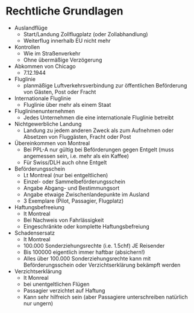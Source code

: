 # Rechtliche Grundlagen
- Auslandflüge
	- Start/Landung Zollflugplatz (oder Zollabhandlung)
	- Weiterflug innerhalb EU nicht mehr
- Kontrollen
	- Wie im Straßenverkehr
	- Ohne übermäßige Verzögerung
- Abkommen von Chicago
	- 7.12.1944
- Fluglinie
	- planmäßige Luftverkehrsverbindung zur öffentlichen Beförderung von Gästen, Post oder Fracht
- Internationale Fluglinie
	- Fluglinie über mehr als einem Staat
- Fluglininenunternehmen
	- Jedes Unternehmen die eine  internationale Fluglinie betreibt
- Nichtgewerbliche Landung
	- Landung zu jedem anderen Zweck als zum Aufnehmen oder Absetzen von Fluggästen, Fracht oder Post
- Übereinkommen von Montreal
	- Bei PPL-A nur gültig bei Beförderungen gegen Entgelt (muss angemessen sein, i.e. mehr als ein Kaffee)
	- Für Swiss/DLH auch ohne Entgelt
- Beförderungsschein
	- Lt Montreal (nur bei entgeltlichen)
	- Einzel- oder Sammelbeförderungsschein
	- Angabe Abgang- und Bestimmungsort
	- Angabe etwaige Zwischenlandepunkte im Ausland
	- 3 Exemplare (Pilot, Passagier, Flugplatz)
- Haftungsbefreeiung
	- lt Montreal
	- Bei Nachweis von Fahrlässigkeit
	- Eingeschränkte oder komplette Haftungsbefreiung
- Schadensersatz
	- lt Montreal
	- 100.000 Sonderziehungsrechte (i.e. 1.5chf) JE Reisender
	- Bis 100000 eigentlich immer haftbar (absichern!)
	- Alles über 100.000 Sonderziehungsrechte kann mit Beförderungsschein oder Verzichtserklärung bekämpft werden
- Verzichtserklärung
	- lt Monreal
	- bei unentgeltlichen Flügen
	- Passagier verzichtet auf Haftung
	- Kann sehr hilfreich sein (aber Passagiere unterschreiben natürlich nur ungern)